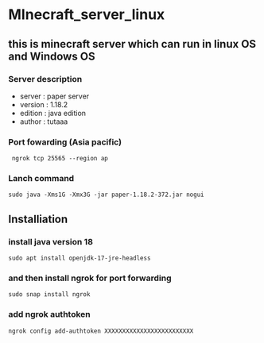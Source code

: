 # MInecraft_server_linux
## this is minecraft server which can run in linux OS and Windows OS 
### Server description
 - server : paper server
 - version : 1.18.2
 - edition : java edition
 - author : tutaaa
 
### Port fowarding (Asia pacific)
 ```
  ngrok tcp 25565 --region ap
 ```
### Lanch command
```
sudo java -Xms1G -Xmx3G -jar paper-1.18.2-372.jar nogui
```
## Installiation

### install java version 18
```
sudo apt install openjdk-17-jre-headless 
```
### and then install ngrok for port forwarding
```
sudo snap install ngrok
```
### add ngrok authtoken 
```
ngrok config add-authtoken XXXXXXXXXXXXXXXXXXXXXXXXX
```

